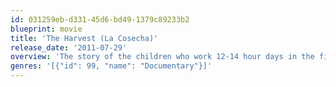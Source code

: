 ```yaml
---
id: 031259eb-d331-45d6-bd49-1379c89233b2
blueprint: movie
title: 'The Harvest (La Cosecha)'
release_date: '2011-07-29'
overview: 'The story of the children who work 12-14 hour days in the fields without the protection of child labor laws. These children are not toiling in the fields in some far away land. They are working in America.'
genres: '[{"id": 99, "name": "Documentary"}]'
---
```

